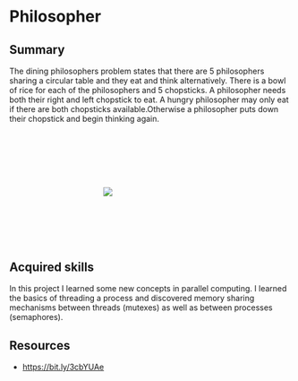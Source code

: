 # Philosopher

## Summary

The dining philosophers problem states that there are 5 philosophers sharing a circular table and they eat and think alternatively. There is a bowl of rice for each of the philosophers and 5 chopsticks. A philosopher needs both their right and left chopstick to eat.
A hungry philosopher may only eat if there are both chopsticks available.Otherwise a philosopher puts down their chopstick and begin thinking again.
<div style="display:flex; justify-content:center; align-items:center; width:30%; margin:100px; ">
<p align="center">
<img src="https://blogger.googleusercontent.com/img/b/R29vZ2xl/AVvXsEjSDRPnhNev_w76awiDG8rH8BO7QzsmsL04teM9snOuwSqU0C9n5Z2kfoZi-W1UaXUMp8m-Qsi4UJUAQ57hJm8ISm50sIPGBJ28Q4KecPeBs5-jim9AsxWPLNYMQbMASpToxTDUhlV5irNNDuElPuBWheRHNlRRHqcK9G8oNpyRxQjad0-w-Sw5XSm5/s351/dining_philosopher_problem.png" />
</p>
</div>

## Acquired skills

In this project I learned some new concepts in parallel computing.
I learned the basics of threading a process and discovered memory sharing mechanisms between threads (mutexes) as well as between processes (semaphores).

## Resources

* https://bit.ly/3cbYUAe
